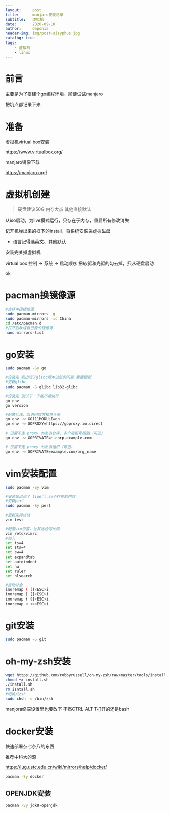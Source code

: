 ```yaml
---
layout:     post
title:      manjaro安装记录
subtitle:   虚拟机
date:       2020-09-10
author:     deponia
header-img: img/post-sisyphus.jpg
catalog: true
tags:
    - 虚拟机
    - linux
---
```




# 前言

主要是为了搭建个go编程环境，顺便试试manjaro

把坑点都记录下来

# 准备

虚拟机virtual box安装

https://www.virtualbox.org/

manjaro镜像下载

https://manjaro.org/

# 虚拟机创建

> 硬盘建议50G 内存大点 其他直接默认

从iso启动，为live模式运行，只存在于内存，重启所有修改消失

记开机弹出来的框下的install，将系统安装进虚拟磁盘

- 语言记得选英文、其他默认

安装完关掉虚拟机

virtual box 控制 -> 系统 -> 启动顺序 把软驱和光驱的勾去掉，只从硬盘启动

ok

# pacman换镜像源

```bash
#选择中国镜像源
sudo pacman-mirrors -g
sudo pacman-mirrors -ic China
cd /etc/pacman.d
#打开后改成自己要的镜像源
nano mirrors-list
```

# go安装

```bash
sudo pacman -Sy go

#安装完 我出现了glibc版本过低的问题 需要更新
#更新glibc
sudo pacman -S glibc lib32-glibc

#安装完 测试下一下能不能执行
go env
go version

#配置代理，以访问官方模块仓库
go env -w GO111MODULE=on
go env -w GOPROXY=https://goproxy.io,direct

# 设置不走 proxy 的私有仓库，多个用逗号相隔（可选）
go env -w GOPRIVATE=*.corp.example.com

# 设置不走 proxy 的私有组织（可选）
go env -w GOPRIVATE=example.com/org_name
```

# vim安装配置

```bash
sudo pacman -Sy vim

#安装完出现了 liperl.so不存在的内容
#更新perl
sudo pacman -Sy perl

#更新完再试试
vim test

#配置vim设置，让其适合写代码
vim /etc/vimrc
#加入
set ts=4
set sts=4
set sw=4
set expandtab
set autoindent
set nu
set ruler
set hlsearch

#自动补全
inoremap ( ()<ESC>i
inoremap [ []<ESC>i
inoremap { {}<ESC>i
inoremap < <><ESC>i
```

# git安装

```bash
sudo pacman -S git
```

# oh-my-zsh安装

```bash
wget https://github.com/robbyrussell/oh-my-zsh/raw/master/tools/install.sh
chmod +x install.sh
./install.sh
rm isntall.sh
#切换成zsh
sudo chsh -s /bin/zsh
```

manjora终端设置里也要改下 不然CTRL ALT T打开的还是bash

# docker安装

快速部署杂七杂八的东西

推荐中科大的源

https://lug.ustc.edu.cn/wiki/mirrors/help/docker/

```bash
pacman -Sy docker
```

## OPENJDK安装

```bash
pacman -Sy jdk8-openjdk
```

